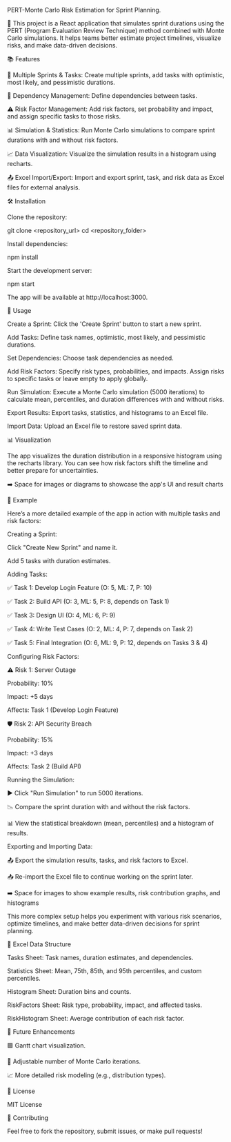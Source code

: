 PERT-Monte Carlo Risk Estimation for Sprint Planning.

🚀 This project is a React application that simulates sprint durations using the PERT (Program Evaluation Review Technique) method combined with Monte Carlo simulations. It helps teams better estimate project timelines, visualize risks, and make data-driven decisions.

📚 Features

📝 Multiple Sprints & Tasks: Create multiple sprints, add tasks with optimistic, most likely, and pessimistic durations.

🔗 Dependency Management: Define dependencies between tasks.

⚠️ Risk Factor Management: Add risk factors, set probability and impact, and assign specific tasks to those risks.

📊 Simulation & Statistics: Run Monte Carlo simulations to compare sprint durations with and without risk factors.

📈 Data Visualization: Visualize the simulation results in a histogram using recharts.

📤 Excel Import/Export: Import and export sprint, task, and risk data as Excel files for external analysis.

🛠️ Installation

Clone the repository:

git clone <repository_url>
cd <repository_folder>

Install dependencies:

npm install

Start the development server:

npm start

The app will be available at http://localhost:3000.

📘 Usage

Create a Sprint: Click the 'Create Sprint' button to start a new sprint.

Add Tasks: Define task names, optimistic, most likely, and pessimistic durations.

Set Dependencies: Choose task dependencies as needed.

Add Risk Factors: Specify risk types, probabilities, and impacts. Assign risks to specific tasks or leave empty to apply globally.

Run Simulation: Execute a Monte Carlo simulation (5000 iterations) to calculate mean, percentiles, and duration differences with and without risks.

Export Results: Export tasks, statistics, and histograms to an Excel file.

Import Data: Upload an Excel file to restore saved sprint data.

📊 Visualization

The app visualizes the duration distribution in a responsive histogram using the recharts library. You can see how risk factors shift the timeline and better prepare for uncertainties.

➡️ Space for images or diagrams to showcase the app's UI and result charts

🧠 Example

Here’s a more detailed example of the app in action with multiple tasks and risk factors:

Creating a Sprint:

Click "Create New Sprint" and name it.

Add 5 tasks with duration estimates.

Adding Tasks:

✅ Task 1: Develop Login Feature (O: 5, ML: 7, P: 10)

✅ Task 2: Build API (O: 3, ML: 5, P: 8, depends on Task 1)

✅ Task 3: Design UI (O: 4, ML: 6, P: 9)

✅ Task 4: Write Test Cases (O: 2, ML: 4, P: 7, depends on Task 2)

✅ Task 5: Final Integration (O: 6, ML: 9, P: 12, depends on Tasks 3 & 4)

Configuring Risk Factors:

⚠️ Risk 1: Server Outage

Probability: 10%

Impact: +5 days

Affects: Task 1 (Develop Login Feature)

🛡️ Risk 2: API Security Breach

Probability: 15%

Impact: +3 days

Affects: Task 2 (Build API)

Running the Simulation:

▶️ Click "Run Simulation" to run 5000 iterations.

📉 Compare the sprint duration with and without the risk factors.

📊 View the statistical breakdown (mean, percentiles) and a histogram of results.

Exporting and Importing Data:

📤 Export the simulation results, tasks, and risk factors to Excel.

📥 Re-import the Excel file to continue working on the sprint later.

➡️ Space for images to show example results, risk contribution graphs, and histograms

This more complex setup helps you experiment with various risk scenarios, optimize timelines, and make better data-driven decisions for sprint planning.

🧾 Excel Data Structure

Tasks Sheet: Task names, duration estimates, and dependencies.

Statistics Sheet: Mean, 75th, 85th, and 95th percentiles, and custom percentiles.

Histogram Sheet: Duration bins and counts.

RiskFactors Sheet: Risk type, probability, impact, and affected tasks.

RiskHistogram Sheet: Average contribution of each risk factor.

🚀 Future Enhancements

🟩 Gantt chart visualization.

🔧 Adjustable number of Monte Carlo iterations.

📈 More detailed risk modeling (e.g., distribution types).

📜 License

MIT License

🤝 Contributing

Feel free to fork the repository, submit issues, or make pull requests!

